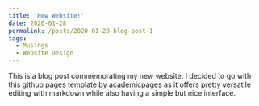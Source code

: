 ```yaml
---
title: 'New Website!'
date: 2020-01-28
permalink: /posts/2020-01-28-blog-post-1
tags:
  - Musings
  - Website Design
---
```


This is a blog post commemorating my new website. I decided to go with this github pages template by [academicpages](https://github.com/academicpages/academicpages.github.io) as it offers pretty versatile editing with markdown while also having a simple but nice interface.
